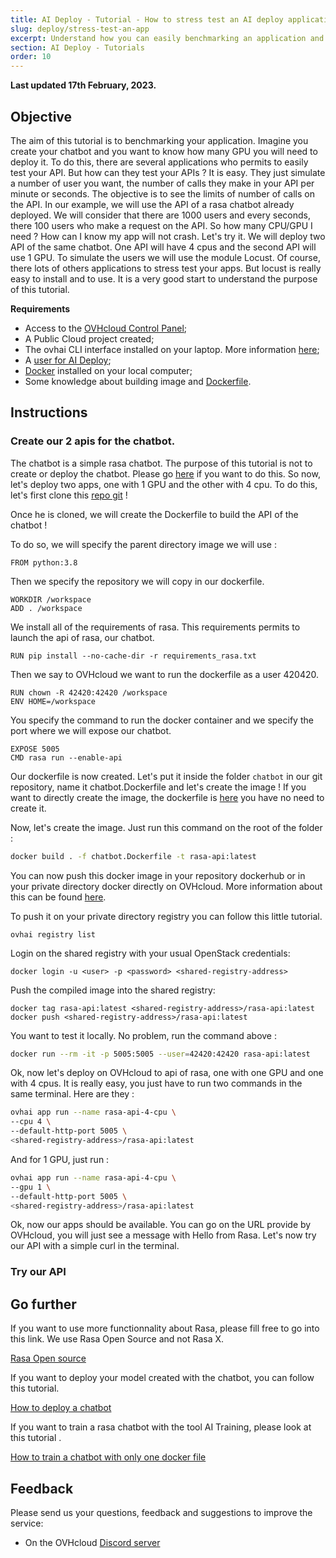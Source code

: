 ```yaml
---
title: AI Deploy - Tutorial - How to stress test an AI deploy application
slug: deploy/stress-test-an-app
excerpt: Understand how you can easily benchmarking an application and see his limitations
section: AI Deploy - Tutorials
order: 10
---
```


**Last updated 17th February, 2023.**

## Objective

The aim of this tutorial is to benchmarking your application. Imagine you create your chatbot and you want to know how many GPU you will need to deploy it.  To do this, there are several applications who permits to easily test your API. But how can they test your APIs ? It is easy. They just simulate a number of user you want, the number of calls they make in your API per minute or seconds. The objective is to see the limits of number of calls on the API. In our example, we will use the API of a rasa chatbot already deployed. We will consider that there are 1000 users and every seconds, there 100 users who make a request on the API. So how many CPU/GPU I need ? How can I know my app will not crash. Let's try it. We will deploy two API of the same chatbot. One API will have 4 cpus and the second API will use 1 GPU. To simulate the users we will use the module Locust. Of course, there lots of others applications to stress test your apps. But locust is really easy to install and to use. It is a very good start to understand the purpose of this tutorial. 

**Requirements**

- Access to the [OVHcloud Control Panel](https://www.ovh.com/auth/?action=gotomanager&from=https://www.ovh.co.uk/&ovhSubsidiary=GB);
- A Public Cloud project created;
- The ovhai CLI interface installed on your laptop. More information [here](https://docs.ovh.com/gb/en/publiccloud/ai/cli/install-client/);
- A [user for AI Deploy](https://docs.ovh.com/gb/en/publiccloud/ai/users/);
- [Docker](https://www.docker.com/get-started) installed on your local computer;
- Some knowledge about building image and [Dockerfile](https://docs.docker.com/engine/reference/builder/).

## Instructions

### Create our 2 apis for the chatbot. 

The chatbot is a simple rasa chatbot. The purpose of this tutorial is not to create or deploy the chatbot. Please go [here](https://docs.ovh.com/fr/publiccloud/ai/) if you want to do this. So now, let's deploy two apps, one with 1 GPU and the other with 4 cpu. To do this, let's first clone this [repo git](https://github.com/Victor2103/stress-test) ! 

Once he is cloned, we will create the Dockerfile to build the API of the chatbot !

To do so, we will specify the parent directory image we will use :

```console
FROM python:3.8
```

Then we specify the repository we will copy in our dockerfile. 

```console
WORKDIR /workspace
ADD . /workspace
```

We install all of the requirements of rasa. This requirements permits to launch the api of rasa, our chatbot. 

```console
RUN pip install --no-cache-dir -r requirements_rasa.txt
```

Then we say to OVHcloud we want to run the dockerfile as a user 420420. 

```console
RUN chown -R 42420:42420 /workspace
ENV HOME=/workspace
```

You specify the command to run the docker container and we specify the port where we will expose our chatbot. 
```console
EXPOSE 5005 
CMD rasa run --enable-api 
```
Our dockerfile is now created. Let's put it inside the folder `chatbot` in our git repository, name it chatbot.Dockerfile and let's create the image ! If you want to directly create the image, the dockerfile is [here](https://github.com/Victor2103/stress-test/blob/dev/chatbot/chatbot.Dockerfile) you have no need to create it. 

Now, let's create the image. Just run this command on the root of the folder :

```bash
docker build . -f chatbot.Dockerfile -t rasa-api:latest
```

You can now push this docker image in your repository dockerhub or in your private directory docker directly on OVHcloud. More information about this can be found [here](https://docs.ovh.com/fr/publiccloud/ai/training/add-private-registry/).

To push it on your private directory registry you can follow this little tutorial. 

```console
ovhai registry list
```

Login on the shared registry with your usual OpenStack credentials:

```console
docker login -u <user> -p <password> <shared-registry-address>
```

Push the compiled image into the shared registry:

```console
docker tag rasa-api:latest <shared-registry-address>/rasa-api:latest
docker push <shared-registry-address>/rasa-api:latest
```


You want to test it locally. No problem, run the command above :
```bash
docker run --rm -it -p 5005:5005 --user=42420:42420 rasa-api:latest
```

Ok, now let's deploy on OVHcloud to api of rasa, one with one GPU and one with 4 cpus. It is really easy, you just have to run two commands in the same terminal. Here are they :
```bash
ovhai app run --name rasa-api-4-cpu \
--cpu 4 \
--default-http-port 5005 \
<shared-registry-address>/rasa-api:latest
```

And for 1 GPU, just run :
```bash
ovhai app run --name rasa-api-4-cpu \
--gpu 1 \
--default-http-port 5005 \
<shared-registry-address>/rasa-api:latest
```

Ok, now our apps should be available. You can go on the URL provide by OVHcloud, you will just see a message with Hello from Rasa. Let's now try our API with a simple curl in the terminal. 

### Try our API



## Go further

If you want to use more functionnality about Rasa, please fill free to go into this link. We use Rasa Open Source and not Rasa X. 

[Rasa Open source](https://rasa.com/docs/rasa/)

If you want to deploy your model created with the chatbot, you can follow this tutorial. 

[How to deploy a chatbot](https://confluence.ovhcloud.tools/display/~victor.vitcheff@corp.ovh.com/Part+3+deploy+your+rasa+chatbot+with+a+simple+django+app)

If you want to train a rasa chatbot with the tool AI Training, please look at this tutorial .

[How to train a chatbot with only one docker file](https://confluence.ovhcloud.tools/display/~victor.vitcheff@corp.ovh.com/Part+2+Train+a+rasa+chatbot+with+one+docker+file)

## Feedback

Please send us your questions, feedback and suggestions to improve the service:

- On the OVHcloud [Discord server](https://discord.com/invite/vXVurFfwe9)